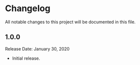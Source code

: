 # Changelog
All notable changes to this project will be documented in this file.

## 1.0.0
Release Date: January 30, 2020

* Initial release.